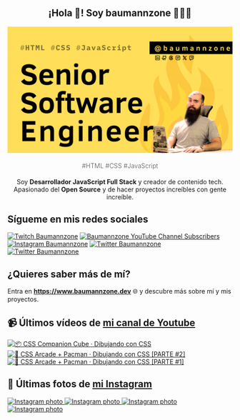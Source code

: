 <p align="center">
   <h2 align="center">¡Hola 👋! Soy baumannzone 👨🏻‍💻</h2>
   <img align="center" src="img/Senior Software Engineer.png" />
   <h4 align="center" style="font-weight: 300; color: #555;">#HTML #CSS #JavaScript</h4>
</p>

<p align="center" style="margin-bottom: 20px">Soy <strong>Desarrollador JavaScript Full Stack</strong> y creador de contenido tech.
<br/>
Apasionado del <strong>Open Source</strong> y de hacer proyectos increíbles con gente increíble.
</p>

## Sígueme en mis redes sociales

[![Twitch Baumannzone](https://img.shields.io/twitch/status/baumannzone?style=social)](https://twitch.tv/baumannzone)
[![Baumannzone YouTube Channel Subscribers](https://img.shields.io/youtube/channel/subscribers/UCTTj5ztXnGeDRPFVsBp7VMA?style=social)](https://youtube.com/rambitojs)
[![Instagram Baumannzone](https://img.shields.io/badge/Baumannzone--_.svg?label=Instagram&style=social&logo=instagram)](https://instagram.com/baumannzone)
[![Twitter Baumannzone](https://img.shields.io/twitter/follow/Baumannzone?label=Twitter&style=social)](https://twitter.com/baumannzone)
[![Twitter Baumannzone](https://img.shields.io/badge/LinkedIn-ffffff?logo=linkedin&logoColor=black)](https://www.linkedin.com/in/baumannzone/)


## ¿Quieres saber más de mí?

Entra en **https://www.baumannzone.dev** 🌐 y descubre más sobre mí y mis proyectos.

## 📹 Últimos vídeos de [mi canal de Youtube](https://youtube.com/rambitojs?sub_confirmation=1)


<a href='https://youtu.be/W6xwoSJahA0' target='_blank'>
  <img width='30%' src='https://img.youtube.com/vi/W6xwoSJahA0/mqdefault.jpg' alt='📦 CSS Companion Cube · Dibujando con CSS' />
</a>
<a href='https://youtu.be/9C3NXVXewH8' target='_blank'>
  <img width='30%' src='https://img.youtube.com/vi/9C3NXVXewH8/mqdefault.jpg' alt='👾 CSS Arcade + Pacman · Dibujando con CSS [PARTE #2]' />
</a>
<a href='https://youtu.be/2ahqLdgkSxA' target='_blank'>
  <img width='30%' src='https://img.youtube.com/vi/2ahqLdgkSxA/mqdefault.jpg' alt='👾 CSS Arcade + Pacman · Dibujando con CSS [PARTE #1]' />
</a>

## 📸 Últimas fotos de [mi Instagram](https://instagram.com/baumannzone)


<a href='https://instagram.com/p/DC1mM2qv27-' target='_blank'>
  <img width='20%' src='https://instagram.fvno7-1.fna.fbcdn.net/v/t51.2885-15/468424479_18468104605005591_4234816014177956777_n.jpg?stp=dst-jpg_e15_fr_p1080x1080&_nc_ht=instagram.fvno7-1.fna.fbcdn.net&_nc_cat=103&_nc_ohc=Y_ck6xtwpXoQ7kNvgHkZpzX&_nc_gid=8b12e3604b28492ea1933598ba6222ba&edm=APU89FABAAAA&ccb=7-5&oh=00_AYAFsRtn0sCHF3fUywLzGEFpurzIuhSOJikMvciyAlks5A&oe=674CF2E2&_nc_sid=bc0c2c' alt='Instagram photo' />
</a>
<a href='https://instagram.com/p/DCxN0orgb5J' target='_blank'>
  <img width='20%' src='https://instagram.fvno7-1.fna.fbcdn.net/v/t51.2885-15/468104942_18467810623005591_8847073789115456521_n.jpg?stp=dst-jpg_e35_p1080x1080_sh0.08&_nc_ht=instagram.fvno7-1.fna.fbcdn.net&_nc_cat=103&_nc_ohc=4y1fszQHx2IQ7kNvgEZC0DC&_nc_gid=8b12e3604b28492ea1933598ba6222ba&edm=APU89FABAAAA&ccb=7-5&oh=00_AYC9lzzffrCpBVd8IcFOZAL7oBIyKnYbww_8B3SHFJKObQ&oe=674CD464&_nc_sid=bc0c2c' alt='Instagram photo' />
</a>
<a href='https://instagram.com/p/DChqldJvZ5J' target='_blank'>
  <img width='20%' src='https://instagram.fvno7-1.fna.fbcdn.net/v/t51.2885-15/467582956_18466716382005591_3405073393130446071_n.jpg?stp=dst-jpg_e15_tt6&_nc_ht=instagram.fvno7-1.fna.fbcdn.net&_nc_cat=103&_nc_ohc=Ty2dSmMeVJ8Q7kNvgEhVL5r&_nc_gid=8b12e3604b28492ea1933598ba6222ba&edm=APU89FABAAAA&ccb=7-5&oh=00_AYD-tTPht8aGMJevVEe7UInD6dk208awbSy5pAi79OTyPA&oe=674CCC35&_nc_sid=bc0c2c' alt='Instagram photo' />
</a>
<a href='https://instagram.com/p/DCP9yAjv6Kg' target='_blank'>
  <img width='20%' src='https://instagram.fvno7-1.fna.fbcdn.net/v/t51.29350-15/466365079_3938181906393152_2679361386227094703_n.jpg?stp=dst-jpg_e15_fr_p1080x1080&_nc_ht=instagram.fvno7-1.fna.fbcdn.net&_nc_cat=108&_nc_ohc=-nCmeKiwxysQ7kNvgG2N5tZ&_nc_gid=8b12e3604b28492ea1933598ba6222ba&edm=APU89FABAAAA&ccb=7-5&oh=00_AYAOucjzDDZZmBo5E2eed8GLJR8zL9ECltUxApRZ-5tDLg&oe=674CE7A6&_nc_sid=bc0c2c' alt='Instagram photo' />
</a>
